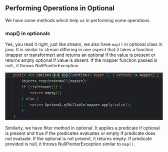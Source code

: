 ## Performing Operations in Optional
We have some methods which help us in performing some operations.

### map() in optionals
Yes, you read it right, just like stream, we also have `map()` in optional class in java. It is similar to stream differing in one aspect that it takes a function (mapper or transformer) and returns an optional if the value is present or returns empty optional if value is absent. If the mapper function passed is null., it throws NullPointerException.

![img_1.png](img_1.png)

Similarly, we have filter method in optional. It applies a predicate if optional is present and true if the predicates evaluates or empty if predicate does not evaluate. If the optional is not present, it returns empty. If predicate provided is null, it throws NullPointerException similar to `map()`.